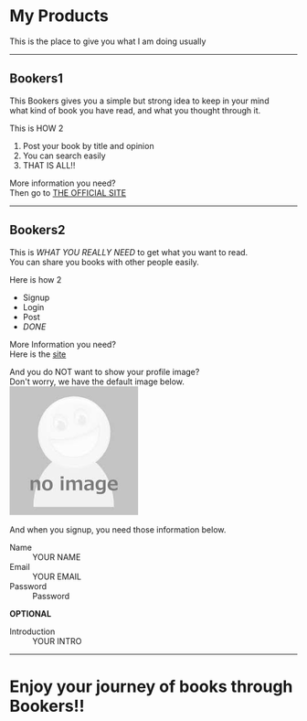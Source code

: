 # My Products

This is the place to give you what I am doing usually

---

## Bookers1

This Bookers gives you a simple but strong idea to keep in your mind  
what kind of book you have read, and what you thought through it.

This is HOW 2
1. Post your book by title and opinion
2. You can search easily
3. THAT IS ALL!!

More information you need?  
Then go to [THE OFFICIAL SITE](#)

---

## Bookers2
This is *WHAT YOU REALLY NEED* to get what you want to read.  
You can share you books with other people easily.

Here is how 2
* Signup
* Login
* Post
* *DONE*

More Information you need?  
Here is the [site]()

And you do NOT want to show your profile image?  
Don't worry, we have the default image below.  
![default](readmeImages/noimage.jpg)

And when you signup, you need those information below.
<dl>
  <dt>Name</dt><dd>YOUR NAME</dd>
  <dt>Email</dt><dd>YOUR EMAIL</dd>
  <dt>Password</dt><dd>Password</dd>
</dd>

**OPTIONAL**
<dl>
  <dt>Introduction</dt><dd>YOUR INTRO</dd>
</dl>

---

# Enjoy your journey of books through Bookers!!